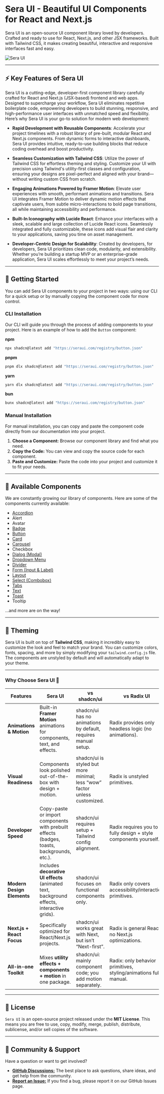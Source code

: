 # Sera UI - Beautiful UI Components for React and Next.js

Sera UI is an open-source UI component library loved by developers. Crafted and ready to use for React, Next.js, and other JSX frameworks. Built with Tailwind CSS, it makes creating beautiful, interactive and responsive interfaces fast and easy.

![Sera UI](https://github.com/seraui/seraui/blob/main/public/images/sera-ui.png)

---

## ⚡ Key Features of **Sera UI**

Sera UI is a cutting-edge, developer-first component library carefully crafted for React and Next.js (JSX-based) frontend and web apps. Designed to supercharge your workflow, Sera UI eliminates repetitive boilerplate code, empowering developers to build stunning, responsive, and high-performance user interfaces with unmatched speed and flexibility. Here’s why Sera UI is your go-to solution for modern web development:

- **Rapid Development with Reusable Components**: Accelerate your project timelines with a robust library of pre-built, modular React and Next.js components. From dynamic forms to interactive dashboards, Sera UI provides intuitive, ready-to-use building blocks that reduce coding overhead and boost productivity.
  
- **Seamless Customization with Tailwind CSS**: Utilize the power of Tailwind CSS for effortless theming and styling. Customize your UI with precision using Tailwind's utility-first classes and configuration, ensuring your designs are pixel-perfect and aligned with your brand—without writing custom CSS from scratch.

- **Engaging Animations Powered by Framer Motion**: Elevate user experiences with smooth, performant animations and transitions. Sera UI integrates Framer Motion to deliver dynamic motion effects that captivate users, from subtle micro-interactions to bold page transitions, all while maintaining accessibility and performance.

- **Built-In Iconography with Lucide React**: Enhance your interfaces with a sleek, scalable and large collection of Lucide React icons. Seamlessly integrated and fully customizable, these icons add visual flair and clarity to your applications, saving you time on asset management.

- **Developer-Centric Design for Scalability**: Created by developers, for developers, Sera UI prioritizes clean code, modularity, and extensibility. Whether you’re building a startup MVP or an enterprise-grade application, Sera UI scales effortlessly to meet your project’s needs.


---

## 🚀 Getting Started

You can add Sera UI components to your project in two ways: using our CLI for a quick setup or by manually copying the component code for more control.

### CLI Installation

Our CLI will guide you through the process of adding components to your project. Here is an example of how to add the `Button` component:

**npm**
```bash
npx shadcn@latest add "https://seraui.com/registry/button.json"
```

**pnpm**
```bash
pnpm dlx shadcn@latest add "https://seraui.com/registry/button.json"
```

**yarn**
```bash
yarn dlx shadcn@latest add "https://seraui.com/registry/button.json"
```

**bun**
```bash
bunx shadcn@latest add "https://seraui.com/registry/button.json"
```

### Manual Installation

For manual installation, you can copy and paste the component code directly from our documentation into your project.

1.  **Choose a Component:** Browse our component library and find what you need.
2.  **Copy the Code:** You can view and copy the source code for each component.
3.  **Paste and Customize:** Paste the code into your project and customize it to fit your needs.

---

## 🧩 Available Components

We are constantly growing our library of components. Here are some of the components currently available:

* [Accordion](https://seraui.com/docs/accordion/)
* Alert
* Avatar
* [Badge](https://seraui.com/docs/badge/)
* [Button](https://seraui.com/docs/button/)
* [Card](https://seraui.com/docs/card/)
* [Carousel](https://seraui.com/docs/carousel/)
* Checkbox
* [Dialog (Modal)](https://seraui.com/docs/modal/)
* [Dropdown Menu](https://seraui.com/docs/dropdown/)
* [Divider](https://seraui.com/docs/divider/)
* [Form (Input & Label)](https://seraui.com/docs/login/)
* [Layout](https://seraui.com/docs/masonary/)
* [Select (Combobox)](https://seraui.com/docs/combo-box/)
* [Tabs](https://seraui.com/docs/tabs/)
* [Text](https://seraui.com/docs/text/)
* [Toast](https://seraui.com/docs/toast/)
* Tooltip

...and more are on the way!

---

## 🎨 Theming

Sera UI is built on top of **Tailwind CSS**, making it incredibly easy to customize the look and feel to match your brand. You can customize colors, fonts, spacing, and more by simply modifying your `tailwind.config.js` file. The components are unstyled by default and will automatically adapt to your theme.

---
### Why Choose Sera UI 💜

| Features                   | **Sera UI**                                                                      | vs shadcn/ui                                                               | vs Radix UI                                                       | vs DaisyUI / Tailwind UI kits                                                     |
| -------------------------- | ------------------------------------------------------------------------------------------ | -------------------------------------------------------------------------- | ----------------------------------------------------------------- | --------------------------------------------------------------------------------- |
| **Animations & Motion**    | Built-in **Framer Motion** animations for components, text, and effects.                   | shadcn/ui has no animations by default, requires manual setup.             | Radix provides only headless logic (no animations).               | DaisyUI/Tailwind UI have static styles, no animation system.                      |
| **Visual Readiness**       | Components look polished out-of-the-box with design + motion.                              | shadcn/ui is styled but more minimal; less “wow” factor unless customized. | Radix is unstyled primitives.                                     | DaisyUI/Tailwind UI give styles but little focus on modern animated interactions. |
| **Developer Speed**        | Copy-paste or import components with prebuilt effects (badges, toasts, backgrounds, etc.). | shadcn/ui requires setup + Tailwind config alignment.                      | Radix requires you to fully design + style components yourself.   | DaisyUI is quick but less advanced (limited interactivity / effects).             |
| **Modern Design Elements** | Includes **decorative UI effects** (animated text, background effects, interactive grids). | shadcn/ui focuses on functional components only.                           | Radix only covers accessibility/interaction primitives.           | Tailwind UI is static — no interactive/decorative extras.                         |
| **Next.js + React Focus**  | Specifically optimized for React/Next.js projects.                                         | shadcn/ui works great with Next, but isn’t “Next-first”.                   | Radix is general React, no Next.js optimizations.                 | Tailwind UI/DaisyUI are framework-agnostic, not tailored for React/Next.          |
| **All-in-one Toolkit**     | Mixes **utility effects + components + motion** in one package.                            | shadcn/ui: mainly component code; you add motion separately.               | Radix: only behavior primitives, styling/animations fully manual. | DaisyUI: only styling components, no utilities or motion.                         |

---

## 📜 License

`Sera UI` is an open-source project released under the **MIT License**. This means you are free to use, copy, modify, merge, publish, distribute, sublicense, and/or sell copies of the software.

---

## 💬 Community & Support

Have a question or want to get involved?

* [**GitHub Discussions:**](https://github.com/seraui/seraui/discussions/new/choose) The best place to ask questions, share ideas, and get help from the community.
* [**Report an Issue:**](https://github.com/seraui/seraui/issues) If you find a bug, please report it on our GitHub Issues page.

